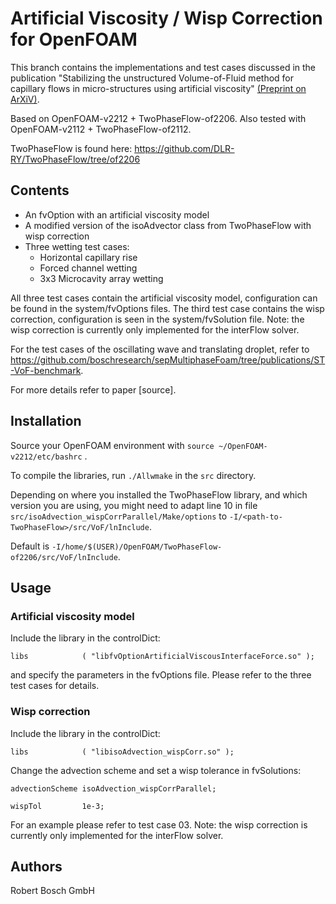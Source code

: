 # Artificial Viscosity / Wisp Correction for OpenFOAM

This branch contains the implementations and test cases discussed in the publication "Stabilizing the unstructured Volume-of-Fluid method for capillary flows in micro-structures using artificial viscosity" [(Preprint on ArXiV)](https://arxiv.org/abs/2306.11532).

Based on OpenFOAM-v2212 + TwoPhaseFlow-of2206.
Also tested with OpenFOAM-v2112 + TwoPhaseFlow-of2112.

TwoPhaseFlow is found here: https://github.com/DLR-RY/TwoPhaseFlow/tree/of2206

## Contents 
- An fvOption with an artificial viscosity model
- A modified version of the isoAdvector class from TwoPhaseFlow with wisp correction
- Three wetting test cases: 
	- Horizontal capillary rise
	- Forced channel wetting
	- 3x3 Microcavity array wetting

All three test cases contain the artificial viscosity model, configuration can be found in the system/fvOptions files.
The third test case contains the wisp correction, configuration is seen in the system/fvSolution file.
Note: the wisp correction is currently only implemented for the interFlow solver.

For the test cases of the oscillating wave and translating droplet, refer to https://github.com/boschresearch/sepMultiphaseFoam/tree/publications/ST-VoF-benchmark. 

For more details refer to paper [source].

## Installation
Source your OpenFOAM environment with `source ~/OpenFOAM-v2212/etc/bashrc` .

To compile the libraries, run `./Allwmake` in the `src` directory.

Depending on where you installed the TwoPhaseFlow library, and which version you are using, you might need to adapt line 10 in file `src/isoAdvection_wispCorrParallel/Make/options` to
`-I/<path-to-TwoPhaseFlow>/src/VoF/lnInclude`.

Default is `-I/home/$(USER)/OpenFOAM/TwoPhaseFlow-of2206/src/VoF/lnInclude`.

## Usage
### Artificial viscosity model
Include the library in the controlDict:

`libs            ( "libfvOptionArtificialViscousInterfaceForce.so" );`

and specify the parameters in the fvOptions file.
Please refer to the three test cases for details.

### Wisp correction
Include the library in the controlDict:

`libs            ( "libisoAdvection_wispCorr.so" );`

Change the advection scheme and set a wisp tolerance in fvSolutions:

`advectionScheme isoAdvection_wispCorrParallel;`

`wispTol         1e-3;`

For an example please refer to test case 03.
Note: the wisp correction is currently only implemented for the interFlow solver.

## Authors
Robert Bosch GmbH

